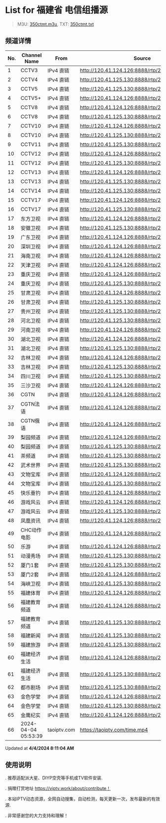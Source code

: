 # List for **福建省 电信组播源**

> M3U: [350ctmt.m3u](/350ctmt.m3u), TXT: [350ctmt.txt](/txt/350ctmt.txt)

## 频道详情

| No. | Channel Name | From | Source |
| --- | ------------ | ---- | ------ |
| 1 | CCTV3 | IPv4 直链 | <http://120.41.124.126:8888/rtp/239.61.3.34:9722> |
| 2 | CCTV4 | IPv4 直链 | <http://120.41.125.130:8888/rtp/239.61.2.206:9224> |
| 3 | CCTV5 | IPv4 直链 | <http://120.41.125.130:8888/rtp/239.61.3.35:9728> |
| 4 | CCTV5+ | IPv4 直链 | <http://120.41.124.126:8888/rtp/239.61.2.171:9014> |
| 5 | CCTV8 | IPv4 直链 | <http://120.41.124.126:8888/rtp/239.61.3.37:9740> |
| 6 | CCTV8 | IPv4 直链 | <http://120.41.125.130:8888/rtp/239.61.3.37:9740> |
| 7 | CCTV10 | IPv4 直链 | <http://120.41.124.126:8888/rtp/239.61.2.176:9044> |
| 8 | CCTV10 | IPv4 直链 | <http://120.41.125.130:8888/rtp/239.61.2.176:9044> |
| 9 | CCTV11 | IPv4 直链 | <http://120.41.125.130:8888/rtp/239.61.2.21:8120> |
| 10 | CCTV12 | IPv4 直链 | <http://120.41.124.126:8888/rtp/239.61.2.177:9050> |
| 11 | CCTV12 | IPv4 直链 | <http://120.41.125.130:8888/rtp/239.61.2.177:9050> |
| 12 | CCTV13 | IPv4 直链 | <http://120.41.124.126:8888/rtp/239.61.2.23:8132> |
| 13 | CCTV13 | IPv4 直链 | <http://120.41.125.130:8888/rtp/239.61.2.23:8132> |
| 14 | CCTV14 | IPv4 直链 | <http://120.41.125.130:8888/rtp/239.61.2.178:9056> |
| 15 | CCTV17 | IPv4 直链 | <http://120.41.124.126:8888/rtp/239.61.3.9:9572> |
| 16 | CCTV17 | IPv4 直链 | <http://120.41.125.130:8888/rtp/239.61.3.9:9572> |
| 17 | 东方卫视 | IPv4 直链 | <http://120.41.124.126:8888/rtp/239.61.2.28:8162> |
| 18 | 安徽卫视 | IPv4 直链 | <http://120.41.125.130:8888/rtp/239.61.2.248:9476> |
| 19 | 广东卫视 | IPv4 直链 | <http://120.41.124.126:8888/rtp/239.61.2.33:8192> |
| 20 | 深圳卫视 | IPv4 直链 | <http://120.41.124.126:8888/rtp/239.61.3.46:9794> |
| 21 | 海南卫视 | IPv4 直链 | <http://120.41.124.126:8888/rtp/239.61.2.42:8246> |
| 22 | 天津卫视 | IPv4 直链 | <http://120.41.124.126:8888/rtp/239.61.2.180:9068> |
| 23 | 重庆卫视 | IPv4 直链 | <http://120.41.124.126:8888/rtp/239.61.2.250:9488> |
| 24 | 重庆卫视 | IPv4 直链 | <http://120.41.125.130:8888/rtp/239.61.2.250:9488> |
| 25 | 甘肃卫视 | IPv4 直链 | <http://120.41.124.126:8888/rtp/239.61.2.225:9338> |
| 26 | 甘肃卫视 | IPv4 直链 | <http://120.41.125.130:8888/rtp/239.61.2.225:9338> |
| 27 | 贵州卫视 | IPv4 直链 | <http://120.41.125.130:8888/rtp/239.61.2.159:8942> |
| 28 | 河北卫视 | IPv4 直链 | <http://120.41.125.130:8888/rtp/239.61.2.57:8336> |
| 29 | 河南卫视 | IPv4 直链 | <http://120.41.124.126:8888/rtp/239.61.2.59:8348> |
| 30 | 湖北卫视 | IPv4 直链 | <http://120.41.124.126:8888/rtp/239.61.2.120:8714> |
| 31 | 湖北卫视 | IPv4 直链 | <http://120.41.125.130:8888/rtp/239.61.2.120:8714> |
| 32 | 吉林卫视 | IPv4 直链 | <http://120.41.124.126:8888/rtp/239.61.2.223:9326> |
| 33 | 吉林卫视 | IPv4 直链 | <http://120.41.125.130:8888/rtp/239.61.2.223:9326> |
| 34 | 四川卫视 | IPv4 直链 | <http://120.41.125.130:8888/rtp/239.61.2.251:9494> |
| 35 | 三沙卫视 | IPv4 直链 | <http://120.41.124.126:8888/rtp/239.61.3.10:9578> |
| 36 | CGTN | IPv4 直链 | <http://120.41.124.126:8888/rtp/239.61.2.19:8108> |
| 37 | CGTN法语 | IPv4 直链 | <http://120.41.124.126:8888/rtp/239.61.3.44:9782> |
| 38 | CGTN俄语 | IPv4 直链 | <http://120.41.124.126:8888/rtp/239.61.3.45:9788> |
| 39 | 梨园频道 | IPv4 直链 | <http://120.41.124.126:8888/rtp/239.61.3.19:9634> |
| 40 | 梨园频道 | IPv4 直链 | <http://120.41.125.130:8888/rtp/239.61.3.19:9634> |
| 41 | 茶频道 | IPv4 直链 | <http://120.41.125.130:8888/rtp/239.61.3.59:9872> |
| 42 | 武术世界 | IPv4 直链 | <http://120.41.125.130:8888/rtp/239.61.3.22:9652> |
| 43 | 文物宝库 | IPv4 直链 | <http://120.41.124.126:8888/rtp/239.61.3.21:9646> |
| 44 | 文物宝库 | IPv4 直链 | <http://120.41.125.130:8888/rtp/239.61.3.21:9646> |
| 45 | 快乐垂钓 | IPv4 直链 | <http://120.41.124.126:8888/rtp/239.61.3.8:9566> |
| 46 | 游戏风云 | IPv4 直链 | <http://120.41.124.126:8888/rtp/239.61.2.145:8858> |
| 47 | 游戏风云 | IPv4 直链 | <http://120.41.125.130:8888/rtp/239.61.2.145:8858> |
| 48 | 凤凰资讯 | IPv4 直链 | <http://120.41.124.126:8888/rtp/239.61.2.183:9086> |
| 49 | CHC动作电影 | IPv4 直链 | <http://120.41.124.126:8888/rtp/239.61.3.16:9616> |
| 50 | 乐游 | IPv4 直链 | <http://120.41.124.126:8888/rtp/239.61.2.147:8870> |
| 51 | 动漫秀场 | IPv4 直链 | <http://120.41.125.130:8888/rtp/239.61.2.148:8876> |
| 52 | 厦门1套 | IPv4 直链 | <http://120.41.125.130:8888/rtp/239.61.3.55:9848> |
| 53 | 厦门2套 | IPv4 直链 | <http://120.41.124.126:8888/rtp/239.61.3.56:9854> |
| 54 | 海峡卫视 | IPv4 直链 | <http://120.41.125.130:8888/rtp/239.61.2.151:8894> |
| 55 | 福建体育 | IPv4 直链 | <http://120.41.124.126:8888/rtp/239.61.2.160:8948> |
| 56 | 福建教育频道 | IPv4 直链 | <http://120.41.124.126:8888/rtp/239.61.2.173:9026> |
| 57 | 福建教育频道 | IPv4 直链 | <http://120.41.125.130:8888/rtp/239.61.2.173:9026> |
| 58 | 福建新闻 | IPv4 直链 | <http://120.41.125.130:8888/rtp/239.61.2.4:8018> |
| 59 | 福建旅游 | IPv4 直链 | <http://120.41.125.130:8888/rtp/239.61.2.6:8030> |
| 60 | 福建经济生活 | IPv4 直链 | <http://120.41.124.126:8888/rtp/239.61.2.7:8036> |
| 61 | 福建经济生活 | IPv4 直链 | <http://120.41.125.130:8888/rtp/239.61.2.7:8036> |
| 62 | 都市剧场 | IPv4 直链 | <http://120.41.125.130:8888/rtp/239.61.2.149:8882> |
| 63 | 金色学堂 | IPv4 直链 | <http://120.41.124.126:8888/rtp/239.61.2.78:8462> |
| 64 | 金色学堂 | IPv4 直链 | <http://120.41.125.130:8888/rtp/239.61.2.78:8462> |
| 65 | 金鹰纪实 | IPv4 直链 | <http://120.41.124.126:8888/rtp/239.61.3.7:9560> |
| 66 | 2024-04-04 05:53:39 | taoiptv.com | <https://taoiptv.com/time.mp4> |

Updated at **4/4/2024 8:11:04 AM**

## 使用说明

. 推荐适配派大星、DIYP空壳等手机或TV软件安装.

. 捐赠打赏地址 https://viptv.work/about/contribute！

. 本站IPTV动态资源，全网自动搜集，自动检测，每天更新一次，发布最新的有效源.

. 非常感谢您的大力支持和理解！